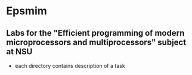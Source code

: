 # Epsmim
## Labs for the "Efficient programming of modern microprocessors and multiprocessors" subject at NSU
- each directory contains description of a task
